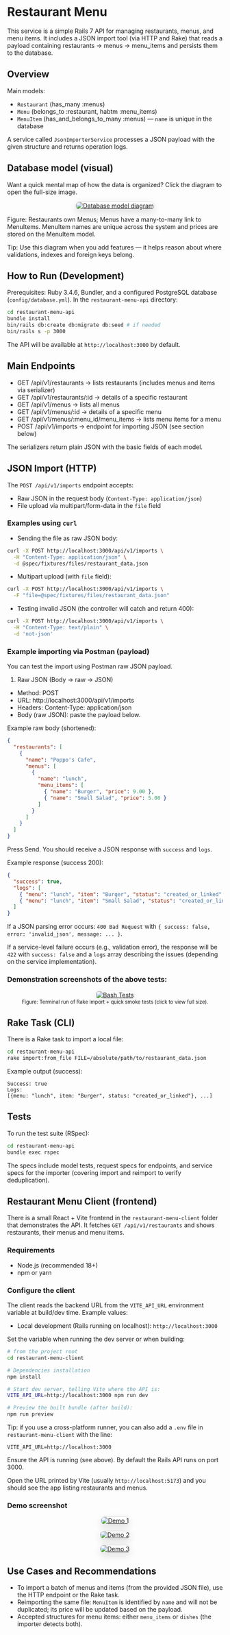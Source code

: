 # Restaurant Menu

This service is a simple Rails 7 API for managing restaurants, menus, and menu items. It includes a JSON import tool (via HTTP and Rake) that reads a payload containing restaurants → menus → menu_items and persists them to the database.

## Overview

Main models:

* `Restaurant` (has_many :menus)
* `Menu` (belongs_to :restaurant, habtm :menu_items)
* `MenuItem` (has_and_belongs_to_many :menus) — `name` is unique in the database

A service called `JsonImporterService` processes a JSON payload with the given structure and returns operation logs.

## Database model (visual)

Want a quick mental map of how the data is organized? Click the diagram to open the full-size image.

<p align="center">
  <a href="docs/database-model.png" target="_blank">
    <img src="docs/database-model.png" alt="Database model diagram" style="max-width:80%;height:auto;border:1px solid #ddd;border-radius:8px;box-shadow:0 6px 18px rgba(0,0,0,0.12);" />
  </a>
</p>

Figure: Restaurants own Menus; Menus have a many-to-many link to MenuItems. MenuItem names are unique across the system and prices are stored on the MenuItem model.

Tip: Use this diagram when you add features — it helps reason about where validations, indexes and foreign keys belong.

## How to Run (Development)

Prerequisites: Ruby 3.4.6, Bundler, and a configured PostgreSQL database (`config/database.yml`). In the `restaurant-menu-api` directory:

```bash
cd restaurant-menu-api
bundle install
bin/rails db:create db:migrate db:seed # if needed
bin/rails s -p 3000
```

The API will be available at `http://localhost:3000` by default.

## Main Endpoints

* GET /api/v1/restaurants → lists restaurants (includes menus and items via serializer)
* GET /api/v1/restaurants/:id → details of a specific restaurant
* GET /api/v1/menus → lists all menus
* GET /api/v1/menus/:id → details of a specific menu
* GET /api/v1/menus/:menu_id/menu_items → lists menu items for a menu
* POST /api/v1/imports → endpoint for importing JSON (see section below)

The serializers return plain JSON with the basic fields of each model.

## JSON Import (HTTP)

The `POST /api/v1/imports` endpoint accepts:

* Raw JSON in the request body (`Content-Type: application/json`)
* File upload via multipart/form-data in the `file` field

### Examples using `curl`

* Sending the file as raw JSON body:

```bash
curl -X POST http://localhost:3000/api/v1/imports \
  -H "Content-Type: application/json" \
  -d @spec/fixtures/files/restaurant_data.json
```

* Multipart upload (with `file` field):

```bash
curl -X POST http://localhost:3000/api/v1/imports \
  -F "file=@spec/fixtures/files/restaurant_data.json"
```

* Testing invalid JSON (the controller will catch and return 400):

```bash
curl -X POST http://localhost:3000/api/v1/imports \
  -H "Content-Type: text/plain" \
  -d 'not-json'
```

### Example importing via Postman (payload)

You can test the import using Postman raw JSON payload.

1) Raw JSON (Body -> raw -> JSON)

- Method: POST
- URL: http://localhost:3000/api/v1/imports
- Headers: Content-Type: application/json
- Body (raw JSON): paste the payload below.

Example raw body (shortened):

```json
{
  "restaurants": [
    {
      "name": "Poppo's Cafe",
      "menus": [
        {
          "name": "lunch",
          "menu_items": [
            { "name": "Burger", "price": 9.00 },
            { "name": "Small Salad", "price": 5.00 }
          ]
        }
      ]
    }
  ]
}
```
Press Send. You should receive a JSON response with `success` and `logs`.

Example response (success 200):

```json
{
  "success": true,
  "logs": [
    { "menu": "lunch", "item": "Burger", "status": "created_or_linked" },
    { "menu": "lunch", "item": "Small Salad", "status": "created_or_linked" }
  ]
}
```

If a JSON parsing error occurs: `400 Bad Request` with `{ success: false, error: 'invalid_json', message: ... }`.

If a service-level failure occurs (e.g., validation error), the response will be `422` with `success: false` and a `logs` array describing the issues (depending on the service implementation).

### Demonstration screenshots of the above tests:
<p align="center">
  <a href="docs/import-test-bash.png" target="_blank">
    <img src="docs/import-test-bash.png" alt="Bash Tests" style="max-width:75%;height:auto;border:1px solid #eee;border-radius:6px;box-shadow:0 6px 18px rgba(0,0,0,0.08);" />
  </a>
  <br/>
  <small>Figure: Terminal run of Rake import + quick smoke tests (click to view full size).</small>
</p>

## Rake Task (CLI)

There is a Rake task to import a local file:

```bash
cd restaurant-menu-api
rake import:from_file FILE=/absolute/path/to/restaurant_data.json
```

Example output (success):

```
Success: true
Logs:
[{menu: "lunch", item: "Burger", status: "created_or_linked"}, ...]
```

## Tests

To run the test suite (RSpec):

```bash
cd restaurant-menu-api
bundle exec rspec
```

The specs include model tests, request specs for endpoints, and service specs for the importer (covering import and reimport to verify deduplication).

## Restaurant Menu Client (frontend)

There is a small React + Vite frontend in the `restaurant-menu-client` folder that demonstrates the API. It fetches `GET /api/v1/restaurants` and shows restaurants, their menus and menu items.

### Requirements

- Node.js (recommended 18+)
- npm or yarn

### Configure the client

The client reads the backend URL from the `VITE_API_URL` environment variable at build/dev time. Example values:

- Local development (Rails running on localhost): `http://localhost:3000`

Set the variable when running the dev server or when building:

```bash
# from the project root
cd restaurant-menu-client

# Dependencies installation
npm install

# Start dev server, telling Vite where the API is:
VITE_API_URL=http://localhost:3000 npm run dev

# Preview the built bundle (after build):
npm run preview
```

Tip: if you use a cross-platform runner, you can also add a `.env` file in `restaurant-menu-client` with the line:

```
VITE_API_URL=http://localhost:3000
```

Ensure the API is running (see above). By default the Rails API runs on port 3000.

Open the URL printed by Vite (usually `http://localhost:5173`) and you should see the app listing restaurants and menus.

### Demo screenshot

<p align="center">
  <a href="docs/demo1.png" target="_blank">
    <img src="docs/demo1.png" alt="Demo 1" style="max-width:80%;height:auto;border:1px solid #ddd;border-radius:8px;box-shadow:0 6px 18px rgba(0,0,0,0.12);" />
  </a>
</p>

<p align="center">
  <a href="docs/demo2.png" target="_blank">
    <img src="docs/demo2.png" alt="Demo 2" style="max-width:80%;height:auto;border:1px solid #ddd;border-radius:8px;box-shadow:0 6px 18px rgba(0,0,0,0.12);" />
  </a>
</p>

<p align="center">
  <a href="docs/demo3.png" target="_blank">
    <img src="docs/demo3.png" alt="Demo 3" style="max-width:80%;height:auto;border:1px solid #ddd;border-radius:8px;box-shadow:0 6px 18px rgba(0,0,0,0.12);" />
  </a>
</p>

## Use Cases and Recommendations

* To import a batch of menus and items (from the provided JSON file), use the HTTP endpoint or the Rake task.
* Reimporting the same file: `MenuItem` is identified by `name` and will not be duplicated; its price will be updated based on the payload.
* Accepted structures for menu items: either `menu_items` or `dishes` (the importer detects both).